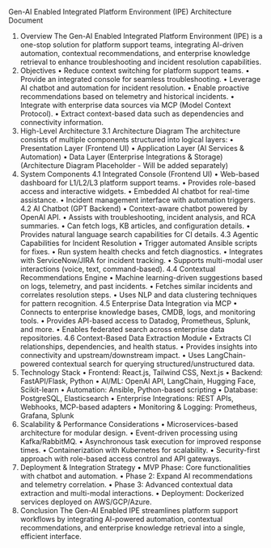 Gen-AI Enabled Integrated Platform Environment (IPE) Architecture Document
1. Overview
The Gen-AI Enabled Integrated Platform Environment (IPE) is a one-stop solution for platform support teams, integrating AI-driven automation, contextual recommendations, and enterprise knowledge retrieval to enhance troubleshooting and incident resolution capabilities.
2. Objectives
•	Reduce context switching for platform support teams.
•	Provide an integrated console for seamless troubleshooting.
•	Leverage AI chatbot and automation for incident resolution.
•	Enable proactive recommendations based on telemetry and historical incidents.
•	Integrate with enterprise data sources via MCP (Model Context Protocol).
•	Extract context-based data such as dependencies and connectivity information.
3. High-Level Architecture
3.1 Architecture Diagram
The architecture consists of multiple components structured into logical layers:
•	Presentation Layer (Frontend UI)
•	Application Layer (AI Services & Automation)
•	Data Layer (Enterprise Integrations & Storage)
(Architecture Diagram Placeholder - Will be added separately)
4. System Components
4.1 Integrated Console (Frontend UI)
•	Web-based dashboard for L1/L2/L3 platform support teams.
•	Provides role-based access and interactive widgets.
•	Embedded AI chatbot for real-time assistance.
•	Incident management interface with automation triggers.
4.2 AI Chatbot (GPT Backend)
•	Context-aware chatbot powered by OpenAI API.
•	Assists with troubleshooting, incident analysis, and RCA summaries.
•	Can fetch logs, KB articles, and configuration details.
•	Provides natural language search capabilities for CI details.
4.3 Agentic Capabilities for Incident Resolution
•	Trigger automated Ansible scripts for fixes.
•	Run system health checks and fetch diagnostics.
•	Integrates with ServiceNow/JIRA for incident tracking.
•	Supports multi-modal user interactions (voice, text, command-based).
4.4 Contextual Recommendations Engine
•	Machine learning-driven suggestions based on logs, telemetry, and past incidents.
•	Fetches similar incidents and correlates resolution steps.
•	Uses NLP and data clustering techniques for pattern recognition.
4.5 Enterprise Data Integration via MCP
•	Connects to enterprise knowledge bases, CMDB, logs, and monitoring tools.
•	Provides API-based access to Datadog, Prometheus, Splunk, and more.
•	Enables federated search across enterprise data repositories.
4.6 Context-Based Data Extraction Module
•	Extracts CI relationships, dependencies, and health status.
•	Provides insights into connectivity and upstream/downstream impact.
•	Uses LangChain-powered contextual search for querying structured/unstructured data.
5. Technology Stack
•	Frontend: React.js, Tailwind CSS, Next.js
•	Backend: FastAPI/Flask, Python
•	AI/ML: OpenAI API, LangChain, Hugging Face, Scikit-learn
•	Automation: Ansible, Python-based scripting
•	Database: PostgreSQL, Elasticsearch
•	Enterprise Integrations: REST APIs, Webhooks, MCP-based adapters
•	Monitoring & Logging: Prometheus, Grafana, Splunk
6. Scalability & Performance Considerations
•	Microservices-based architecture for modular design.
•	Event-driven processing using Kafka/RabbitMQ.
•	Asynchronous task execution for improved response times.
•	Containerization with Kubernetes for scalability.
•	Security-first approach with role-based access control and API gateways.
7. Deployment & Integration Strategy
•	MVP Phase: Core functionalities with chatbot and automation.
•	Phase 2: Expand AI recommendations and telemetry correlation.
•	Phase 3: Advanced contextual data extraction and multi-modal interactions.
•	Deployment: Dockerized services deployed on AWS/GCP/Azure.
8. Conclusion
The Gen-AI Enabled IPE streamlines platform support workflows by integrating AI-powered automation, contextual recommendations, and enterprise knowledge retrieval into a single, efficient interface.
